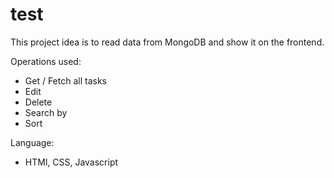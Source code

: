 # test

This project idea is to read data from MongoDB and show it on the frontend.

Operations used:
- Get / Fetch all tasks
- Edit
- Delete
- Search by
- Sort


Language:
- HTMl, CSS, Javascript
